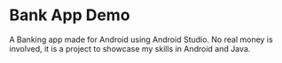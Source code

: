 # Bank App Demo
A Banking app made for Android using Android Studio. No real money is involved, it is a project to showcase my skills in Android and Java.
